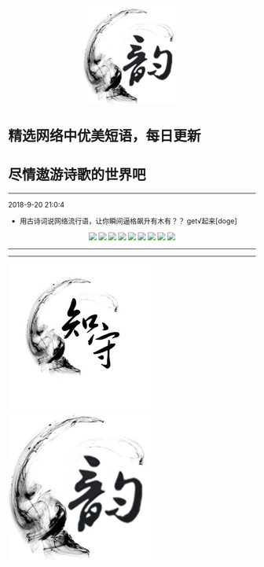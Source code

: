 <p align="center">
  <a href="https://github.com/xxjwxc/PoetryRhyme">
    <img src="img/logo/logo2.jpg" width="200">
  </a>
</p>

  # 精选网络中优美短语，每日更新
  # 尽情遨游诗歌的世界吧
  
  
-----------------------------------
2018-9-20 21:0:4
- 用古诗词说网络流行语，让你瞬间逼格飙升有木有？？ get√起来[doge] 
<p align="center">
  <img src="http://wx4.sinaimg.cn/large/9b696272ly1fevj53t6soj20b108hq32.jpg" >
  <img src="http://wx4.sinaimg.cn/large/9b696272ly1fevj544b73j20b908haa2.jpg" >
  <img src="http://wx4.sinaimg.cn/large/9b696272ly1fevj54fhywj20b20c2dg1.jpg" >
  <img src="http://wx4.sinaimg.cn/large/9b696272ly1fevj54rbvsj20b309q74i.jpg" >
  <img src="http://wx4.sinaimg.cn/large/9b696272ly1fevj553zdkj20b707bjrc.jpg" >
  <img src="http://wx4.sinaimg.cn/large/9b696272ly1fevj55g5pbj20b00dedg1.jpg" >
  <img src="http://wx4.sinaimg.cn/large/9b696272ly1fevj55orvpj20az08zjri.jpg" >
  <img src="http://wx4.sinaimg.cn/large/9b696272ly1fevj560jbfj20av09974g.jpg" >
  <img src="http://wx4.sinaimg.cn/large/9b696272ly1fevj56bzkwj20b40byaac.jpg" >
</p>

-----------------------------------


-----------------------------------

<p align="half">
    <img src="img/logo/logo1.jpg" width="300">
    <img src="img/logo/logo2.jpg" width="300">
</p>
